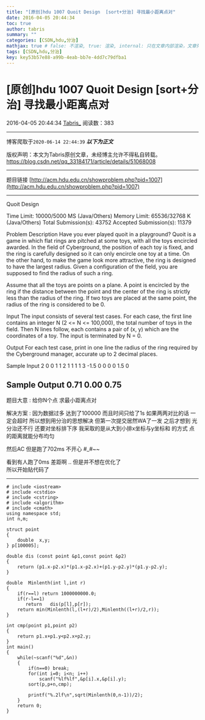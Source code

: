 ```yaml
---
title: "[原创]hdu 1007 Quoit Design  [sort+分治] 寻找最小距离点对"
date: 2016-04-05 20:44:34
toc: true
author: tabris
summary: ""
categories: [CSDN,hdu,分治]
mathjax: true # false: 不渲染, true: 渲染, internal: 只在文章内部渲染，文章列表中不渲染
tags: [CSDN,hdu,分治]
key: key53b57e88-a99b-4eab-bb7e-4dd7c79dfba1
---
```


# [原创]hdu 1007 Quoit Design  [sort+分治] 寻找最小距离点对

2016-04-05 20:44:34  [Tabris_](https://me.csdn.net/qq_33184171) 阅读数：383

---

博客爬取于`2020-06-14 22:44:39`
***以下为正文***

版权声明：本文为Tabris原创文章，未经博主允许不得私自转载。
https://blog.csdn.net/qq_33184171/article/details/51068008

<!-- more -->

---

题目链接   [http://acm.hdu.edu.cn/showproblem.php?pid=1007](http://acm.hdu.edu.cn/showproblem.php?pid=1007)

-------------------
Quoit Design

Time Limit: 10000/5000 MS (Java/Others)    Memory Limit: 65536/32768 K (Java/Others)
Total Submission(s): 43752    Accepted Submission(s): 11379


Problem Description
Have you ever played quoit in a playground? Quoit is a game in which flat rings are pitched at some toys, with all the toys encircled awarded.
In the field of Cyberground, the position of each toy is fixed, and the ring is carefully designed so it can only encircle one toy at a time. On the other hand, to make the game look more attractive, the ring is designed to have the largest radius. Given a configuration of the field, you are supposed to find the radius of such a ring.

Assume that all the toys are points on a plane. A point is encircled by the ring if the distance between the point and the center of the ring is strictly less than the radius of the ring. If two toys are placed at the same point, the radius of the ring is considered to be 0.
 

Input
The input consists of several test cases. For each case, the first line contains an integer N (2 <= N <= 100,000), the total number of toys in the field. Then N lines follow, each contains a pair of (x, y) which are the coordinates of a toy. The input is terminated by N = 0.
 

Output
For each test case, print in one line the radius of the ring required by the Cyberground manager, accurate up to 2 decimal places. 
 

Sample Input
2
0 0
1 1
2
1 1
1 1
3
-1.5 0
0 0
0 1.5
0
 

Sample Output
0.71
0.00
0.75
 --------------------

题目大意 :
给你N个点 求最小距离点对

解决方案 :
因为数据过多 达到了100000  而且时间只给了1s  如果两两对比的话 一定会超时   所以想到用分治的思想解决  但第一次提交居然WA了一发  之后才想到  光分治还不行  还要对坐标排下序   我采取的是从大到小排x坐标与y坐标和 的方式  点的距离就能分布均匀

然后AC 但是跑了702ms 不开心   #_#~~

看到有人跑了0ms  差距啊 ..
但是并不想在优化了  
所以开始贴代码了

---------------
```
# include <iostream>
# include <cstdio>
# include <cstring>
# include <algorithm>
# include <cmath>
using namespace std;
int n,m;

struct point
{
    double  x,y;
} p[100005];

double dis (const point &p1,const point &p2)
{
    return (p1.x-p2.x)*(p1.x-p2.x)+(p1.y-p2.y)*(p1.y-p2.y);
}

double  Minlenth(int l,int r)
{
    if(r==l) return 1000000000.0;
    if(r-l==1)
       return   dis(p[l],p[r]);
    return min(Minlenth(l,(l+r)/2),Minlenth((l+r)/2,r));
}

int cmp(point p1,point p2)
{
    return p1.x+p1.y<p2.x+p2.y;
}
int main()
{
    while(~scanf("%d",&n))
    {
        if(n==0) break;
        for(int i=0; i<n; i++)
            scanf("%lf%lf",&p[i].x,&p[i].y);
        sort(p,p+n,cmp);

        printf("%.2lf\n",sqrt(Minlenth(0,n-1))/2);
    }
    return 0;
}

```

